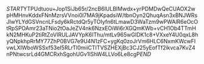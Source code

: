 $START$YTPUdtuou+Jop1SiJb65r/2ncB6lULBIMwdx+yrPDMDwQeCUAOX2wpHMHnvKddxFNnMzrsVVnoi0l7MA9jKpadsiW/tbnOyn2QhuqAsn3xBNJWRsJlwYLYdGSVncnLFsdy6kRctdQr5yTOIyfn6tLmawD3WaTzm9wPWAlR6eOcOtRpSPOAmr23aTNio2tOaJeZV4nk6NzxEOiWi6rXGQmKWb+vCH1Ob4TTmHkN2MHKuP2tiRtZoVIRULJAVYpK6IThu/mtLv965wGIDK1c8+VXxeY4U0qxL8hyQNpkhpRrMY77ZhP0BVG7e9U4N1zFC+ygKq0zoJrVm6HLC6NxmKWcwFIvwLXIWboWSSxf53eI5RLrTl0miiCTITVSZHEXjBc3CJ25yEofTf2ikvca7KvZ4nPNtwcsrLd4GMCRxhSgohUGv1lShW4LLVo6Le8cgP$END$